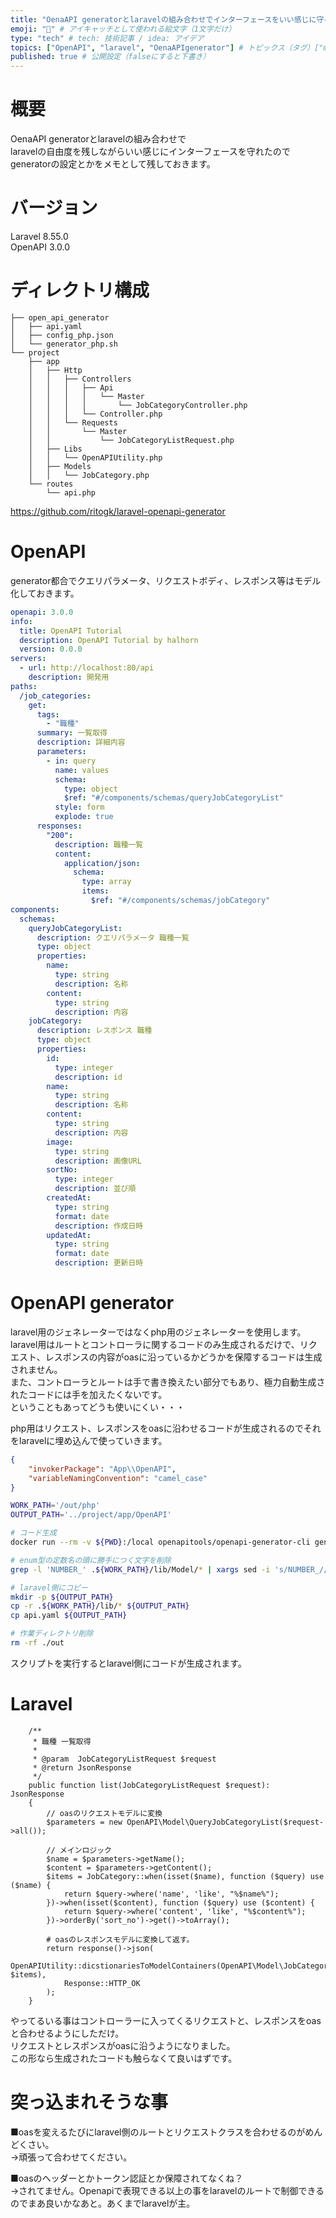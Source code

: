 ```yaml
---
title: "OenaAPI generatorとlaravelの組み合わせでインターフェースをいい感じに守る" # 記事のタイトル
emoji: "👶" # アイキャッチとして使われる絵文字（1文字だけ）
type: "tech" # tech: 技術記事 / idea: アイデア
topics: ["OpenAPI", "laravel", "OenaAPIgenerator"] # トピックス（タグ）["markdown", "rust", "aws"]のように指定する
published: true # 公開設定（falseにすると下書き）
---
```


# 概要
OenaAPI generatorとlaravelの組み合わせで  
laravelの自由度を残しながらいい感じにインターフェースを守れたので  
generatorの設定とかをメモとして残しておきます。  

# バージョン
Laravel 8.55.0  
OpenAPI 3.0.0  

# ディレクトリ構成
```
├── open_api_generator  
│   ├── api.yaml  
│   ├── config_php.json  
│   └── generator_php.sh  
└── project  
    ├── app  
    │   ├── Http  
    │   │   ├── Controllers  
    │   │   │   ├── Api  
    │   │   │   │   └── Master  
    │   │   │   │       └── JobCategoryController.php  
    │   │   │   └── Controller.php  
    │   │   └── Requests  
    │   │       └── Master  
    │   │           └── JobCategoryListRequest.php  
    │   ├── Libs  
    │   │   └── OpenAPIUtility.php  
    │   ├── Models  
    │   │   └── JobCategory.php  
    └── routes  
        └── api.php  
```

https://github.com/ritogk/laravel-openapi-generator


# OpenAPI
generator都合でクエリパラメータ、リクエストボディ、レスポンス等はモデル化しておきます。
```yaml:api.yaml
openapi: 3.0.0
info:
  title: OpenAPI Tutorial
  description: OpenAPI Tutorial by halhorn
  version: 0.0.0
servers:
  - url: http://localhost:80/api
    description: 開発用
paths:
  /job_categories:
    get:
      tags:
        - "職種"
      summary: 一覧取得
      description: 詳細内容
      parameters:
        - in: query
          name: values
          schema:
            type: object
            $ref: "#/components/schemas/queryJobCategoryList"
          style: form
          explode: true
      responses:
        "200":
          description: 職種一覧
          content:
            application/json:
              schema:
                type: array
                items:
                  $ref: "#/components/schemas/jobCategory"
components:
  schemas:
    queryJobCategoryList:
      description: クエリパラメータ 職種一覧
      type: object
      properties:
        name:
          type: string
          description: 名称
        content:
          type: string
          description: 内容
    jobCategory:
      description: レスポンス 職種
      type: object
      properties:
        id:
          type: integer
          description: id
        name:
          type: string
          description: 名称
        content:
          type: string
          description: 内容
        image:
          type: string
          description: 画像URL
        sortNo:
          type: integer
          description: 並び順
        createdAt:
          type: string
          format: date
          description: 作成日時
        updatedAt:
          type: string
          format: date
          description: 更新日時
```

# OpenAPI generator
laravel用のジェネレーターではなくphp用のジェネレーターを使用します。
laravel用はルートとコントローラに関するコードのみ生成されるだけで、リクエスト、レスポンスの内容がoasに沿っているかどうかを保障するコードは生成されません。  
また、コントローラとルートは手で書き換えたい部分でもあり、極力自動生成されたコードには手を加えたくないです。  
ということもあってどうも使いにくい・・・  
  
php用はリクエスト、レスポンスをoasに沿わせるコードが生成されるのでそれをlaravelに埋め込んで使っていきます。

```js:config_php.json
{
    "invokerPackage": "App\\OpenAPI",  
    "variableNamingConvention": "camel_case"  
}
```

```bash:php_generator.sh
WORK_PATH='/out/php'
OUTPUT_PATH='../project/app/OpenAPI'

# コード生成
docker run --rm -v ${PWD}:/local openapitools/openapi-generator-cli generate -i /local/api.yaml -g php -o /local${WORK_PATH} -c /local/config_php.json

# enum型の定数名の頭に勝手につく文字を削除
grep -l 'NUMBER_' .${WORK_PATH}/lib/Model/* | xargs sed -i 's/NUMBER_//g'

# laravel側にコピー
mkdir -p ${OUTPUT_PATH}
cp -r .${WORK_PATH}/lib/* ${OUTPUT_PATH}
cp api.yaml ${OUTPUT_PATH}

# 作業ディレクトリ削除
rm -rf ./out
```
スクリプトを実行するとlaravel側にコードが生成されます。

# Laravel
```php:JobCategoryController.php
    /**
     * 職種 一覧取得
     *
     * @param  JobCategoryListRequest $request
     * @return JsonResponse
     */
    public function list(JobCategoryListRequest $request): JsonResponse
    {
        // oasのリクエストモデルに変換
        $parameters = new OpenAPI\Model\QueryJobCategoryList($request->all());

        // メインロジック
        $name = $parameters->getName();
        $content = $parameters->getContent();
        $items = JobCategory::when(isset($name), function ($query) use ($name) {
            return $query->where('name', 'like', "%$name%");
        })->when(isset($content), function ($query) use ($content) {
            return $query->where('content', 'like', "%$content%");
        })->orderBy('sort_no')->get()->toArray();

        # oasのレスポンスモデルに変換して返す。
        return response()->json(
            OpenAPIUtility::dicstionariesToModelContainers(OpenAPI\Model\JobCategory::class, $items),
            Response::HTTP_OK
        );
    }
```
やってるいる事はコントローラーに入ってくるリクエストと、レスポンスをoasと合わせるようにしただけ。  
リクエストとレスポンスがoasに沿うようになりました。  
この形なら生成されたコードも触らなくて良いはずです。  

# 突っ込まれそうな事
■oasを変えるたびにlaravel側のルートとリクエストクラスを合わせるのがめんどくさい。  
→頑張って合わせてください。  
  
■oasのヘッダーとかトークン認証とか保障されてなくね？  
→されてません。Openapiで表現できる以上の事をlaravelのルートで制御できるのでまあ良いかなあと。あくまでlaravelが主。  